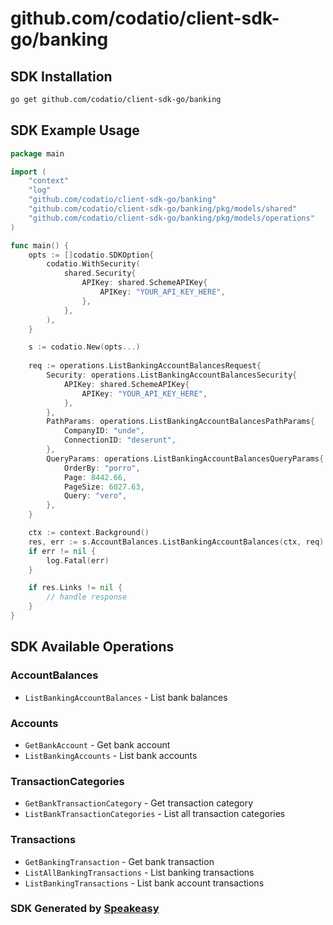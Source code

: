 # github.com/codatio/client-sdk-go/banking

<!-- Start SDK Installation -->
## SDK Installation

```bash
go get github.com/codatio/client-sdk-go/banking
```
<!-- End SDK Installation -->

## SDK Example Usage
<!-- Start SDK Example Usage -->
```go
package main

import (
    "context"
    "log"
    "github.com/codatio/client-sdk-go/banking"
    "github.com/codatio/client-sdk-go/banking/pkg/models/shared"
    "github.com/codatio/client-sdk-go/banking/pkg/models/operations"
)

func main() {
    opts := []codatio.SDKOption{
        codatio.WithSecurity(
            shared.Security{
                APIKey: shared.SchemeAPIKey{
                    APIKey: "YOUR_API_KEY_HERE",
                },
            },
        ),
    }

    s := codatio.New(opts...)
    
    req := operations.ListBankingAccountBalancesRequest{
        Security: operations.ListBankingAccountBalancesSecurity{
            APIKey: shared.SchemeAPIKey{
                APIKey: "YOUR_API_KEY_HERE",
            },
        },
        PathParams: operations.ListBankingAccountBalancesPathParams{
            CompanyID: "unde",
            ConnectionID: "deserunt",
        },
        QueryParams: operations.ListBankingAccountBalancesQueryParams{
            OrderBy: "porro",
            Page: 8442.66,
            PageSize: 6027.63,
            Query: "vero",
        },
    }

    ctx := context.Background()
    res, err := s.AccountBalances.ListBankingAccountBalances(ctx, req)
    if err != nil {
        log.Fatal(err)
    }

    if res.Links != nil {
        // handle response
    }
}
```
<!-- End SDK Example Usage -->

<!-- Start SDK Available Operations -->
## SDK Available Operations


### AccountBalances

* `ListBankingAccountBalances` - List bank balances

### Accounts

* `GetBankAccount` - Get bank account
* `ListBankingAccounts` - List bank accounts

### TransactionCategories

* `GetBankTransactionCategory` - Get transaction category
* `ListBankTransactionCategories` - List all transaction categories

### Transactions

* `GetBankingTransaction` - Get bank transaction
* `ListAllBankingTransactions` - List banking transactions
* `ListBankingTransactions` - List bank account transactions
<!-- End SDK Available Operations -->

### SDK Generated by [Speakeasy](https://docs.speakeasyapi.dev/docs/using-speakeasy/client-sdks)
